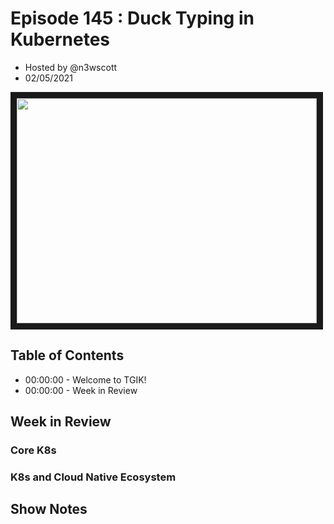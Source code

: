 # Episode 145 : Duck Typing in Kubernetes
- Hosted by @n3wscott
- 02/05/2021

<a href="https://www.youtube.com/watch?v=slX2nAFHeK0
" target="_blank"><img src="http://img.youtube.com/vi/slX2nAFHeK0/hqdefault.jpg" width="480" height="360" border="10" /></a>

## Table of Contents

- 00:00:00 - Welcome to TGIK!
- 00:00:00 - Week in Review

## Week in Review

### Core K8s

### K8s and Cloud Native Ecosystem


## Show Notes
